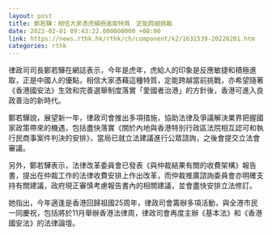 ```yaml
---
layout: post
title: 鄭若驊：相信大家憑虎積極進取特質　定能跨越挑戰
date: 2022-02-01 09:43:22.000000000 +08:00
link: https://news.rthk.hk/rthk/ch/component/k2/1631539-20220201.htm
categories: rthk
---
```


律政司司長鄭若驊在網誌表示，今年是虎年，虎給人的印象是反應敏捷和積極進取，正是中國人的優點，相信大家憑藉這種特質，定能跨越當前挑戰，亦希望隨著《香港國安法》生效和完善選舉制度落實「愛國者治港」的方針後，香港可進入良政善治的新時代。

鄭若驊說，展望新一年，律政司會推出多項措施，協助法律及爭議解決業界把握國家政策帶來的機遇，包括盡快落實《關於內地與香港特別行政區法院相互認可和執行民商事案件判決的安排》，當局已就立法建議進行公眾諮詢，之後會提交立法會審議。

另外，鄭若驊表示，法律改革委員會已發表《與仲裁結果有關的收費架構》報告書，提出在仲裁工作的法律收費安排上作出改革，而仲裁推廣諮詢委員會亦明確支持有關建議，政府現正審慎考慮報告書內的相關建議，並會盡快安排立法修訂。

她指出，今年適逢是香港回歸祖國25周年，律政司會籌辦多項活動，與全港市民一同慶祝，包括將於11月舉辦香港法律周，律政司會再度主辦《基本法》和《香港國安法》的法律論壇。
